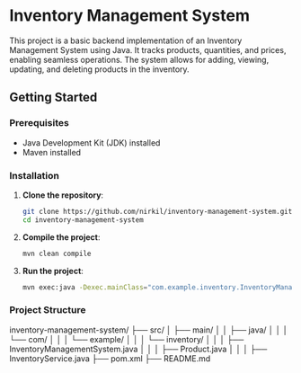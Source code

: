 # Inventory Management System

This project is a basic backend implementation of an Inventory Management System using Java. It tracks products, quantities, and prices, enabling seamless operations. The system allows for adding, viewing, updating, and deleting products in the inventory.

## Getting Started

### Prerequisites

- Java Development Kit (JDK) installed
- Maven installed

### Installation

1. **Clone the repository**:
    ```bash
    git clone https://github.com/nirkil/inventory-management-system.git
    cd inventory-management-system
    ```

2. **Compile the project**:
    ```bash
    mvn clean compile
    ```

3. **Run the project**:
    ```bash
    mvn exec:java -Dexec.mainClass="com.example.inventory.InventoryManagementSystem"
    ```

### Project Structure

inventory-management-system/
├── src/
│ ├── main/
│ │ ├── java/
│ │ │ └── com/
│ │ │ └── example/
│ │ │ └── inventory/
│ │ │ ├── InventoryManagementSystem.java
│ │ │ ├── Product.java
│ │ │ ├── InventoryService.java
├── pom.xml
├── README.md
